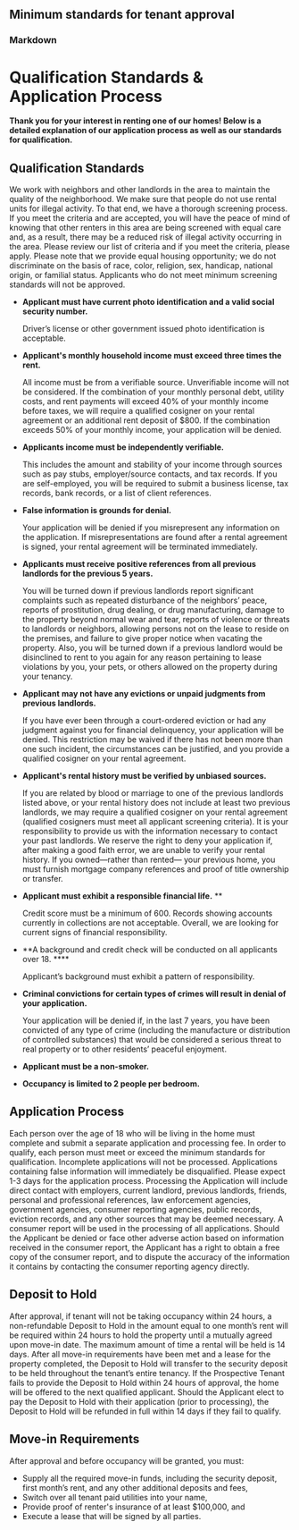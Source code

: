 ## Minimum standards for tenant approval

### Markdown

# **Qualification Standards & Application Process**

**Thank you for your interest in renting one of our homes! Below is a detailed explanation of our application process as well as our standards for qualification.**

## **Qualification Standards**

We work with neighbors and other landlords in the area to maintain the quality of the neighborhood. We make sure that people do not use rental units for illegal activity. To that end, we have a thorough screening process. If you meet the criteria and are accepted, you will have the peace of mind of knowing that other renters in this area are being screened with equal care and, as a result, there may be a reduced risk of illegal activity occurring in the area. Please review our list of criteria and if you meet the criteria, please apply. Please note that we provide equal housing opportunity; we do not discriminate on the basis of race, color, religion, sex, handicap, national origin, or familial status. Applicants who do not meet minimum screening standards will not be approved.

- **Applicant must have current photo identification  and a valid social security number.**

    Driver’s license or other government issued photo identification is acceptable.

- **Applicant's monthly household income must exceed three times the rent.**

    All income must be from a verifiable source. Unverifiable income will not be considered. If the combination of your monthly personal debt, utility costs, and rent payments will exceed 40% of your monthly income before taxes, we will require a qualified cosigner on your rental agreement or an additional rent deposit of $800. If the combination exceeds 50% of your monthly income, your application will be denied.

- **Applicants income must be independently verifiable.**

    This includes the amount and stability of your income through sources such as pay stubs, employer/source contacts, and tax records. If you are self-employed, you will be required to submit a business license, tax records, bank records, or a list of client references.

- **False information is grounds for denial.**

    Your application will be denied if you misrepresent any information on the application. If misrepresentations are found after a rental agreement is signed, your rental agreement will be terminated immediately.

- **Applicants must receive positive references from all previous landlords for the previous 5 years.**

    You will be turned down if previous landlords report significant complaints such as repeated disturbance of the neighbors’ peace, reports of prostitution, drug dealing, or drug manufacturing, damage to the property beyond normal wear and tear, reports of violence or threats to landlords or neighbors, allowing persons not on the lease to reside on the premises, and failure to give proper notice when vacating the property. Also, you will be turned down if a previous landlord would be disinclined to rent to you again for any reason pertaining to lease violations by you, your pets, or others allowed on the property during your tenancy.

- **Applicant** **may not have any evictions or unpaid judgments from previous landlords.**

    If you have ever been through a court-ordered eviction or had any judgment against you for financial delinquency, your application will be denied. This restriction may be waived if there has not been more than one such incident, the circumstances can be justified, and you provide a qualified cosigner on your rental agreement.

- **Applicant's rental history must be verified by unbiased sources.**

    If you are related by blood or marriage to one of the previous landlords listed above, or your rental history does not include at least two previous landlords, we may require a qualified cosigner on your rental agreement (qualified cosigners must meet all applicant screening criteria). It is your responsibility to provide us with the information necessary to contact your past landlords. We reserve the right to deny your application if, after making a good faith error, we are unable to verify your rental history. If you owned—rather than rented— your previous home, you must furnish mortgage company references and proof of title ownership or transfer.

- **Applicant must exhibit a responsible financial life.** **

    Credit score must be a minimum of 600. Records showing accounts currently in collections are not acceptable. Overall, we are looking for current signs of financial responsibility.

- **A background and credit check will be conducted on all applicants over 18. ****

    Applicant’s background must exhibit a pattern of responsibility.

- **Criminal convictions for certain types of crimes will result in denial of your application.**

    Your application will be denied if, in the last 7 years, you have been convicted of any type of crime (including the manufacture or distribution of controlled substances) that would be considered a serious threat to real property or to other residents’ peaceful enjoyment.

- **Applicant must be a non-smoker.**
- **Occupancy is limited to 2 people per bedroom.**

## **Application Process**

Each person over the age of 18 who will be living in the home must complete and submit a separate application and processing fee. In order to qualify, each person must meet or exceed the minimum standards for qualification. Incomplete applications will not be processed. Applications containing false information will immediately be disqualified. Please expect 1-3 days for the application process. Processing the Application will include direct contact with employers, current landlord, previous landlords, friends, personal and professional references, law enforcement agencies, government agencies, consumer reporting agencies, public records, eviction records, and any other sources that may be deemed necessary. A consumer report will be used in the processing of all applications. Should the Applicant be denied or face other adverse action based on information received in the consumer report, the Applicant has a right to obtain a free copy of the consumer report, and to dispute the accuracy of the information it contains by contacting the consumer reporting agency directly.

## **Deposit to Hold**

After approval, if tenant will not be taking occupancy within 24 hours, a non-refundable Deposit to Hold in the amount equal to one month’s rent will be required within 24 hours to hold the property until a mutually agreed upon move-in date. The maximum amount of time a rental will be held is 14 days. After all move-in requirements have been met and a lease for the property completed, the Deposit to Hold will transfer to the security deposit to be held throughout the tenant’s entire tenancy. If the Prospective Tenant fails to provide the Deposit to Hold within 24 hours of approval, the home will be offered to the next qualified applicant. Should the Applicant elect to pay the Deposit to Hold with their application (prior to processing), the Deposit to Hold will be refunded in full within 14 days if they fail to qualify.

## **Move-in Requirements**

After approval and before occupancy will be granted, you must: 

- Supply all the required move-in funds, including the security deposit, first month’s rent, and any other additional deposits and fees,
- Switch over all tenant paid utilities into your name,
- Provide proof of renter's insurance of at least $100,000, and
- Execute a lease that will be signed by all parties.
